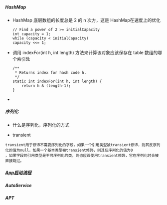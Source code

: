 ##### HashMap

* HashMap 底层数组的长度总是 2 的 n 次方，这是 HashMap在速度上的优化 

  ```
  // Find a power of 2 >= initialCapacity
  int capacity = 1;
  while (capacity < initialCapacity)  
  capacity <<= 1;
  ```

* 调用 indexFor(int h, int length) 方法来计算该对象应该保存在 table 数组的哪个索引处

  ```
  /**
   * Returns index for hash code h.
   */
  static int indexFor(int h, int length) {  
      return h & (length-1);
  }
  ```

  

* 

##### 序列化

* 什么是序列化，序列化的方式

* transient

```
transient用于修饰不需要序列化的字段，如果一个引用类型被transient修饰，则其反序列化的值为null，如果一个基本类型被transient修饰，则其反序列化的值为0
，如果字段的引用类型是不可序列化的类，则也应该使用transient修饰，它在序列化时会被直接跳过。
```

##### [App启动流程](https://juejin.cn/post/6844904116561379341#heading-8)

##### AutoService

##### APT

